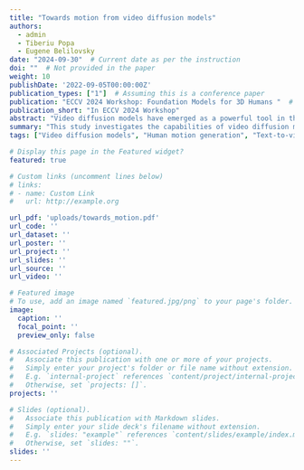```yaml
---
title: "Towards motion from video diffusion models"
authors: 
  - admin
  - Tiberiu Popa
  - Eugene Belilovsky
date: "2024-09-30"  # Current date as per the instruction
doi: ""  # Not provided in the paper
weight: 10
publishDate: '2022-09-05T00:00:00Z'
publication_types: ["1"]  # Assuming this is a conference paper
publication: "ECCV 2024 Workshop: Foundation Models for 3D Humans "  # Inferred from the submission information
publication_short: "In ECCV 2024 Workshop"
abstract: "Video diffusion models have emerged as a powerful tool in the realm of video generation and editing, raising the question of their ability to comprehend and replicate human motion accurately. These models leverage diffusion processes to iteratively transform random noise into coherent video sequences guided by a text prompt, but the extent to which they grasp the intricacies of human movement remains under investigation. This study employs an 'analysis by synthesis' approach, where the performance of video diffusion models is evaluated by synthesizing human motion and comparing it qualitatively. We examine the publicly available text-to-video diffusion models' capacity to generate natural and diverse motions. This offers insights into potential future directions for enhancing their performance in generating plausible human motion."
summary: "This study investigates the capabilities of video diffusion models in generating human motion from text prompts, revealing their strengths in common motions and limitations in rare or complex movements."
tags: ["Video diffusion models", "Human motion generation", "Text-to-video synthesis", "Computer vision", "Deep learning"]

# Display this page in the Featured widget?
featured: true

# Custom links (uncomment lines below)
# links:
# - name: Custom Link
#   url: http://example.org

url_pdf: 'uploads/towards_motion.pdf'
url_code: ''
url_dataset: ''
url_poster: ''
url_project: ''
url_slides: ''
url_source: ''
url_video: ''

# Featured image
# To use, add an image named `featured.jpg/png` to your page's folder.
image:
  caption: ''
  focal_point: ''
  preview_only: false

# Associated Projects (optional).
#   Associate this publication with one or more of your projects.
#   Simply enter your project's folder or file name without extension.
#   E.g. `internal-project` references `content/project/internal-project/index.md`.
#   Otherwise, set `projects: []`.
projects: ''

# Slides (optional).
#   Associate this publication with Markdown slides.
#   Simply enter your slide deck's filename without extension.
#   E.g. `slides: "example"` references `content/slides/example/index.md`.
#   Otherwise, set `slides: ""`.
slides: ''
---
```


<!-- {{% callout note %}}
Click the _Cite_ button above to demo the feature to enable visitors to import publication metadata into their reference management software.
{{% /callout %}}

{{% callout note %}}
Create your slides in Markdown - click the _Slides_ button to check out the example.
{{% /callout %}}

Supplementary notes can be added here, including [code, math, and images](https://wowchemy.com/docs/writing-markdown-latex/). -->
